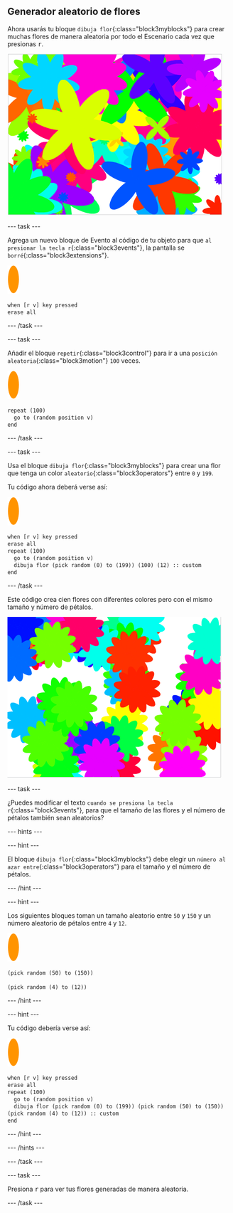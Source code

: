 ## Generador aleatorio de flores

Ahora usarás tu bloque `dibuja flor`{:class="block3myblocks"} para crear muchas flores de manera aleatoria por todo el Escenario cada vez que presionas <kbd>r</kbd>.

![flores aleatorias](images/flower-random.png)

--- task ---

Agrega un nuevo bloque de Evento al código de tu objeto para que `al presionar la tecla r`{:class="block3events"}, la pantalla se `borré`{:class="block3extensions"}.

![objeto flor](images/flower-sprite.png)

```blocks3
when [r v] key pressed
erase all
```

--- /task ---

--- task ---

Añadir el bloque `repetir`{:class="block3control"} para ir a una `posición aleatoria`{:class="block3motion"} `100` veces.

![objeto flor](images/flower-sprite.png)

```blocks3
repeat (100)
  go to (random position v)
end
```

--- /task ---

--- task ---

Usa el bloque `dibuja flor`{:class="block3myblocks"} para crear una flor que tenga un color `aleatorio`{:class="block3operators"} entre `0` y `199`.

Tu código ahora deberá verse así:

![objeto flor](images/flower-sprite.png)

```blocks3
when [r v] key pressed
erase all
repeat (100) 
  go to (random position v)
  dibuja flor (pick random (0) to (199)) (100) (12) :: custom
end
```

--- /task ---

Este código crea cien flores con diferentes colores pero con el mismo tamaño y número de pétalos.

![sólo flores con colores aleatorios](images/flower-random-colour.png)

--- task ---

¿Puedes modificar el texto `cuando se presiona la tecla r`{:class="block3events"}, para que el tamaño de las flores y el número de pétalos también sean aleatorios?

--- hints ---


--- hint ---

El bloque `dibuja flor`{:class="block3myblocks"} debe elegir un `número al azar entre`{:class="block3operators"} para el tamaño y el número de pétalos.

--- /hint ---

--- hint ---

Los siguientes bloques toman un tamaño aleatorio entre `50` y `150` y un número aleatorio de pétalos entre `4` y `12`.

![objeto flor](images/flower-sprite.png)

```blocks3
(pick random (50) to (150))

(pick random (4) to (12))
```

--- /hint ---

--- hint ---

Tu código debería verse así:

![objeto flor](images/flower-sprite.png)

```blocks3
when [r v] key pressed
erase all
repeat (100) 
  go to (random position v)
  dibuja flor (pick random (0) to (199)) (pick random (50) to (150)) (pick random (4) to (12)) :: custom
end
```

--- /hint ---

--- /hints ---

--- /task ---

--- task ---

Presiona <kbd>r</kbd> para ver tus flores generadas de manera aleatoria.

--- /task ---